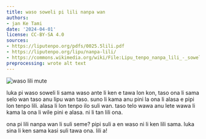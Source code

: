```yaml
---
title: waso soweli pi lili nanpa wan
authors:
- jan Ke Tami
date: '2024-04-01'
license: CC-BY-SA 4.0
sources:
- https://liputenpo.org/pdfs/0025.5lili.pdf
- https://liputenpo.org/lipu/nanpa-lili/
- https://commons.wikimedia.org/wiki/File:Lipu_tenpo_nanpa_lili_-_soweli_lili_(waso_taso).png
preprocessing: wrote alt text
---
```


![waso lili mute](https://upload.wikimedia.org/wikipedia/commons/4/4d/Lipu_tenpo_nanpa_lili_-_soweli_lili_%28waso_taso%29.png)

luka pi waso soweli li sama waso ante li ken e tawa lon kon, taso ona li sama selo wan taso anu lipu wan taso. suno li kama anu pini la ona li alasa e pipi lon tenpo lili. alasa li lon tenpo ilo suli wan. taso telo wawa anu lete wawa li kama la ona li wile pini e alasa. ni li tan lili ona.

ona pi lili nanpa wan li suli seme? pipi suli a en waso ni li ken lili sama. luka sina li ken sama kasi suli tawa ona. lili a!